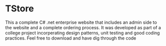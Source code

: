 TStore
======
This a complete C# .net enterprise website that includes an admin side to the website and a complete ordering process.
It was developed as part of a college project incorperating design patterns, unit testing and good coding practices.
Feel free to download and have dig through the code
